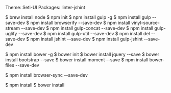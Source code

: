<!-- ATOM CUSTOMIZATION -->
Theme: Seti-UI
Packages: linter-jshint





<!-- ENVIRONMENT SETUP -->

$ brew install node <!-- only needs to be done once -->
$ npm init <!-- use defaults, make name match project -->
$ npm install gulp -g <!-- only needs to be done once -->
$ npm install gulp --save-dev
$ npm install browserify --save-dev
$ npm install vinyl-source-stream --save-dev
$ npm install gulp-concat --save-dev
$ npm install gulp-uglify --save-dev
$ npm install gulp-util --save-dev
$ npm install del --save-dev
$ npm install jshint --save-dev
$ npm install gulp-jshint --save-dev

$ npm install bower -g <!-- only needs to be done once -->
$ bower init <!-- use defaults, make name match project -->
$ bower install jquery --save
$ bower install bootstrap --save
$ bower install moment --save
$ npm install bower-files --save-dev

<!-- Development Server Setup Locally-->
$ npm install browser-sync --save-dev


<!-- CLONING A PROJECT -->

$ npm install <!-- saved into node_modules/ -->
$ bower install <!-- saved into bower_components/ -->
